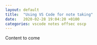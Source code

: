 ```yaml
---
layout: default
title:  "Using VS Code for note taking"
date:   2020-02-28 19:04:20 +0100
categories: vscode notes offsec oscp
---
```


Content to come